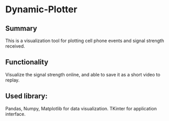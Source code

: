 # Dynamic-Plotter

## Summary
This is a visualization tool for plotting cell phone events and signal strength received.

## Functionality
Visualize the signal strength online, and able to save it as a short video to replay.

## Used library:
Pandas, Numpy, Matplotlib for data visualization.
TKinter for application interface.

